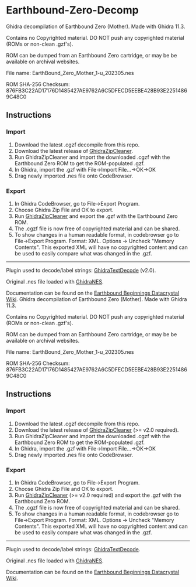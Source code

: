 # Earthbound-Zero-Decomp
Ghidra decompilation of Earthbound Zero (Mother).  Made with Ghidra 11.3.

Contains no Copyrighted material.  DO NOT push any copyrighted material (ROMs or non-clean .gzf's).

ROM can be dumped from an Earthbound Zero cartridge, or may be be available on archival websites.

File name: EarthBound_Zero_Mother_1-u_202305.nes

ROM SHA-256 Checksum: 876FB3C22AD17176D1485427AE9762A6C5DFECD5EEBE428B93E22514869C48C0

## Instructions
### Import
1. Download the latest .cgzf decompile from this repo.
2. Download the latest release of <a href="https://github.com/GrasonHumphrey/GhidraZipCleaner/tree/master/Release">GhidraZipCleaner</a>.
3. Run GhidraZipCleaner and import the downloaded .cgzf with the Earthbound Zero ROM to get the ROM-populated .gzf.
4. In Ghidra, import the .gzf with File->Import File...->OK->OK
5. Drag newly imported .nes file onto CodeBrowser.

### Export
1. In Ghidra CodeBrowser, go to File->Export Program.
2. Choose Ghidra Zip File and OK to export.
3. Run <a href="https://github.com/GrasonHumphrey/GhidraZipCleaner/tree/master/Release">GhidraZipCleaner</a> and export the .gzf with the Earthbound Zero ROM.
4. The .cgzf file is now free of copyrighted material and can be shared.
5. To show changes in a human readable format, in codebrowser go to File->Export Program.  Format: XML.  Options -> Uncheck "Memory Contents".  This exported XML will have no copyrighted content and can be used to easily compare what was changed in the .gzf. 

---
Plugin used to decode/label strings: <a href="https://github.com/GrasonHumphrey/GhidraTextDecode">GhidraTextDecode</a> (v2.0).

Original .nes file loaded with <a href="https://github.com/kylewlacy/GhidraNes/tree/main">GhidraNES</a>.

Documentation can be found on the <a href="https://datacrystal.tcrf.net/wiki/EarthBound_Beginnings">Earthbound Beginnings Datacrystal Wiki</a>.
Ghidra decompilation of Earthbound Zero (Mother).  Made with Ghidra 11.3.

Contains no Copyrighted material.  DO NOT push any copyrighted material (ROMs or non-clean .gzf's).

ROM can be dumped from an Earthbound Zero cartridge, or may be be available on archival websites.

File name: EarthBound_Zero_Mother_1-u_202305.nes

ROM SHA-256 Checksum: 876FB3C22AD17176D1485427AE9762A6C5DFECD5EEBE428B93E22514869C48C0

## Instructions
### Import
1. Download the latest .cgzf decompile from this repo.
2. Download the latest release of <a href="https://github.com/GrasonHumphrey/GhidraZipCleaner/tree/master">GhidraZipCleaner</a> (>= v2.0 required).
3. Run GhidraZipCleaner and import the downloaded .cgzf with the Earthbound Zero ROM to get the ROM-populated .gzf.
4. In Ghidra, import the .gzf with File->Import File...->OK->OK
5. Drag newly imported .nes file onto CodeBrowser.

### Export
1. In Ghidra CodeBrowser, go to File->Export Program.
2. Choose Ghidra Zip File and OK to export.
3. Run <a href="https://github.com/GrasonHumphrey/GhidraZipCleaner/tree/master">GhidraZipCleaner</a> (>= v2.0 required) and export the .gzf with the Earthbound Zero ROM.
4. The .cgzf file is now free of copyrighted material and can be shared.
5. To show changes in a human readable format, in codebrowser go to File->Export Program.  Format: XML.  Options -> Uncheck "Memory Contents".  This exported XML will have no copyrighted content and can be used to easily compare what was changed in the .gzf. 

---
Plugin used to decode/label strings: <a href="https://github.com/GrasonHumphrey/GhidraTextDecode">GhidraTextDecode</a>.

Original .nes file loaded with <a href="https://github.com/kylewlacy/GhidraNes/tree/main">GhidraNES</a>.

Documentation can be found on the <a href="https://datacrystal.tcrf.net/wiki/EarthBound_Beginnings">Earthbound Beginnings Datacrystal Wiki</a>.